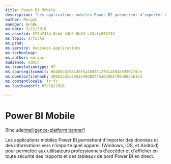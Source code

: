 ```yaml
---
title: Power BI Mobile
description: "Les applications mobiles Power BI permettent d’importer des données et des informations vers n'importe quel appareil."
author: MargoC
manager: AnnBe
ms.date: 7/22/2018
ms.assetid: 579a745d-0cbd-44b9-8b33-c33a3c836733
ms.topic: article
ms.prod: 
ms.service: business-applications
ms.technology: 
ms.author: margoc
audience: Admin
ms.translationtype: HT
ms.sourcegitcommit: 0b40bb3c98145f5a260f412701a884a5936174ce
ms.openlocfilehash: 399b2bd1c59d1e46d82745a6b0d5f86b083bb1b4
ms.contentlocale: fr-fr
ms.lasthandoff: 07/18/2018

---
```

# <a name="power-bi-mobile"></a>Power BI Mobile

[!include[intelligence-platform banner](../../includes/intelligence-platform.md)]




Les applications mobiles Power BI permettent d’importer des données et des informations vers n'importe quel appareil (Windows, iOS, et Android) pour permettre aux utilisateurs professionnels d'accéder et d'afficher en toute sécurité des rapports et des tableaux de bord Power BI en direct.


